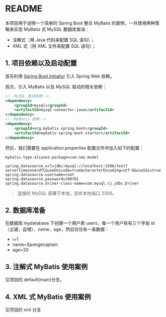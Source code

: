 # README

本项目用于说明一个简单的 Spring Boot 整合 MyBatis 的案例，一共使用两种策略来实现 MyBatis 式 MySQL 数据库查询：

- 注解式（用 Java 代码来配置 SQL 语句）；
- XML 式（用 XML 文件来配置 SQL 语句）；

## 1. 项目依赖以及启动配置

首先利用 [Spring Boot Initializr](https://start.spring.io/) 引入 Spring Web 依赖。

其次，引入 MyBatis 以及 MySQL 驱动的相关依赖：

```xml
<!--MySQL 驱动依赖-->
<dependency>
    <groupId>mysql</groupId>
    <artifactId>mysql-connector-java</artifactId>
</dependency>
<!--MyBatis 依赖-->
<dependency>
    <groupId>org.mybatis.spring.boot</groupId>
    <artifactId>mybatis-spring-boot-starter</artifactId>
</dependency>
```

然后，我们需要在 applicaiton.properties 配置文件中加入如下的配置：

```properties
mybatis.type-aliases-package=com.neo.model

spring.datasource.url=jdbc:mysql://localhost:3306/test?serverTimezone=UTC&useUnicode=true&characterEncoding=utf-8&useSSL=true
spring.datasource.username=root
spring.datasource.password=199701
spring.datasource.driver-class-name=com.mysql.cj.jdbc.Driver
```

> 连接的 MySQL 部署于本地，监听本地端口 3306。

## 2. 数据库准备

在数据库 mydatabase 下创建一个用户表 users，每一个用户有有三个字段 id（主键，自增）、name、age，然后仅仅有一条数据：

- i=1
- name=Spongecaptain
- age=20

## 3. 注解式 MyBatis 使用案例

见项目的 default(main)分支。

## 4. XML 式 MyBatis 使用案例

见项目的 xml 分支
